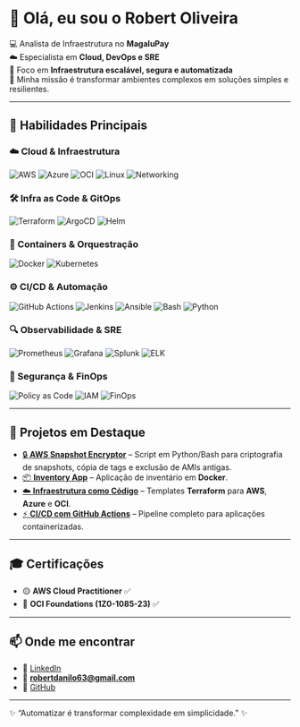 # 👋 Olá, eu sou o Robert Oliveira  

💻 Analista de Infraestrutura no **MagaluPay**  
☁️ Especialista em **Cloud, DevOps e SRE**  
🔐 Foco em **Infraestrutura escalável, segura e automatizada**  
🚀 Minha missão é transformar ambientes complexos em soluções simples e resilientes.  

---

## 🚀 Habilidades Principais  

### ☁️ Cloud & Infraestrutura
![AWS](https://img.shields.io/badge/AWS-232F3E?style=for-the-badge&logo=amazon-aws&logoColor=white)
![Azure](https://img.shields.io/badge/Azure-0078D4?style=for-the-badge&logo=microsoftazure&logoColor=white)
![OCI](https://img.shields.io/badge/Oracle_Cloud-F80000?style=for-the-badge&logo=oracle&logoColor=white)
![Linux](https://img.shields.io/badge/Linux-FCC624?style=for-the-badge&logo=linux&logoColor=black)
![Networking](https://img.shields.io/badge/Networking-0A66C2?style=for-the-badge&logo=cisco&logoColor=white)

### 🛠️ Infra as Code & GitOps
![Terraform](https://img.shields.io/badge/Terraform-7B42BC?style=for-the-badge&logo=terraform&logoColor=white)
![ArgoCD](https://img.shields.io/badge/ArgoCD-FC6D26?style=for-the-badge&logo=argo&logoColor=white)
![Helm](https://img.shields.io/badge/Helm-0F1689?style=for-the-badge&logo=helm&logoColor=white)

### 🐳 Containers & Orquestração
![Docker](https://img.shields.io/badge/Docker-2496ED?style=for-the-badge&logo=docker&logoColor=white)
![Kubernetes](https://img.shields.io/badge/Kubernetes-326CE5?style=for-the-badge&logo=kubernetes&logoColor=white)

### ⚙️ CI/CD & Automação
![GitHub Actions](https://img.shields.io/badge/GitHub_Actions-2088FF?style=for-the-badge&logo=github-actions&logoColor=white)
![Jenkins](https://img.shields.io/badge/Jenkins-D24939?style=for-the-badge&logo=jenkins&logoColor=white)
![Ansible](https://img.shields.io/badge/Ansible-EE0000?style=for-the-badge&logo=ansible&logoColor=white)
![Bash](https://img.shields.io/badge/Shell_Scripting-121011?style=for-the-badge&logo=gnu-bash&logoColor=white)
![Python](https://img.shields.io/badge/Python-FFD43B?style=for-the-badge&logo=python&logoColor=blue)

### 🔍 Observabilidade & SRE
![Prometheus](https://img.shields.io/badge/Prometheus-E6522C?style=for-the-badge&logo=prometheus&logoColor=white)
![Grafana](https://img.shields.io/badge/Grafana-F46800?style=for-the-badge&logo=grafana&logoColor=white)
![Splunk](https://img.shields.io/badge/Splunk-000000?style=for-the-badge&logo=splunk&logoColor=white)
![ELK](https://img.shields.io/badge/ELK_Stack-005571?style=for-the-badge&logo=elasticstack&logoColor=white)

### 🔐 Segurança & FinOps
![Policy as Code](https://img.shields.io/badge/OPA%20(OpenPolicyAgent)-4479A1?style=for-the-badge&logo=open-policy-agent&logoColor=white)
![IAM](https://img.shields.io/badge/IAM-Security-orange?style=for-the-badge)
![FinOps](https://img.shields.io/badge/FinOps-Cost_Optimization-green?style=for-the-badge)

---

## 📌 Projetos em Destaque  

- [🔒 **AWS Snapshot Encryptor**](#) – Script em Python/Bash para criptografia de snapshots, cópia de tags e exclusão de AMIs antigas.  
- [📦 **Inventory App**](#) – Aplicação de inventário em **Docker**.  
- [☁️ **Infraestrutura como Código**](#) – Templates **Terraform** para **AWS**, **Azure** e **OCI**.  
- [⚡ **CI/CD com GitHub Actions**](#) – Pipeline completo para aplicações containerizadas.  

---

## 🎓 Certificações  

- 🟡 **AWS Cloud Practitioner** ✅  
- 🔴 **OCI Foundations (1Z0-1085-23)** ✅  

---

## 📫 Onde me encontrar  

- 💼 [LinkedIn](https://www.linkedin.com/in/robertoliveira)  
- 📧 **robertdanilo63@gmail.com**  
- 🐙 [GitHub](https://github.com/RobertOliveira)  

---

✨ “Automatizar é transformar complexidade em simplicidade.” ✨
